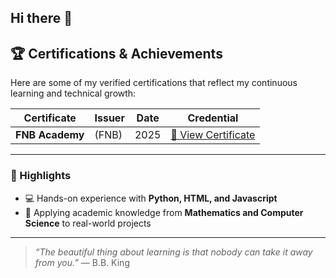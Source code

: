## Hi there 👋

## 🏆 Certifications & Achievements

Here are some of my verified certifications that reflect my continuous learning and technical growth:

| Certificate | Issuer | Date | Credential |
|-------------|---------|------|-------------|
| **FNB Academy** | (FNB) | 2025 | [🔗 View Certificate](./fnb.pdf) |


---

### 🧾 Highlights
- 💻 Hands-on experience with **Python, HTML, and Javascript**
- 🚀 Applying academic knowledge from **Mathematics and Computer Science** to real-world projects

---

> _“The beautiful thing about learning is that nobody can take it away from you.”_ — B.B. King

